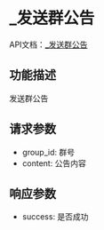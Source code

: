 # _发送群公告

API文档：[_发送群公告](https://napcat.apifox.cn/226658740e0.md)

## 功能描述
发送群公告

## 请求参数
- group_id: 群号
- content: 公告内容

## 响应参数
- success: 是否成功
